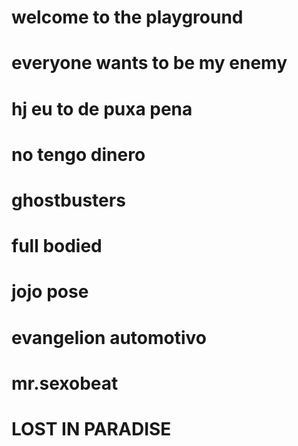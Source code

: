 # welcome to the playground
# everyone wants to be my enemy
# hj eu to de puxa pena 
# no tengo dinero 
# ghostbusters
# full bodied
# jojo pose 
# evangelion automotivo 
# mr.sexobeat
# LOST IN PARADISE 

<!--
**chaublinho123/chaublinho123** is a ✨ _special_ ✨ repository because its `README.md` (this file) appears on your GitHub profile.

Here are some ideas to get you started:

- 🔭 I’m currently working on ...
- 🌱 I’m currently learning ...
- 👯 I’m looking to collaborate on ...
- 🤔 I’m looking for help with ...
- 💬 Ask me about ...
- 📫 How to reach me: ...
- 😄 Pronouns: ...
- ⚡ Fun fact: ...
-->
